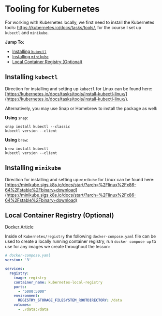 # Tooling for Kubernetes

For working with Kubernetes locally, we first need to install the Kubernetes
tools: https://kubernetes.io/docs/tasks/tools/,
for the course I set up `kubectl` and `minikube`.

**Jump To:**

- [Installing `kubectl`](#installing-kubectl)
- [Installing `minikube`](#installing-minikube)
- [Local Container Registry (Optional)](#local-container-registry-optional)

## Installing `kubectl`

Direction for installing and setting up `kubectl` for Linux can be found here:
[https://kubernetes.io/docs/tasks/tools/install-kubectl-linux/](https://kubernetes.io/docs/tasks/tools/install-kubectl-linux/).

Alternatively, you may use Snap or Homebrew to install the package as well:

**Using** `snap`:

```shell
snap install kubectl --classic
kubectl version --client
```

**Using** `brew`:

```shell
brew install kubectl
kubectl version --client
```

## Installing `minikube`

Direction for installing and setting up `minikube` for Linux can be found here:
[https://minikube.sigs.k8s.io/docs/start/?arch=%2Flinux%2Fx86-64%2Fstable%2Fbinary+download](https://minikube.sigs.k8s.io/docs/start/?arch=%2Flinux%2Fx86-64%2Fstable%2Fbinary+download)

## Local Container Registry (Optional)

[Docker Article](https://www.docker.com/blog/how-to-use-your-own-registry-2/)

Inside of `Kubernetes/registry` the following `docker-compose.yaml` file can be used to create a locally running container registry,
run `docker compose up` to use for any images we create throughout the lesson:

```yaml
# docker-compose.yaml
version: '3'

services:
  registry:
    image: registry
    container_name: kubernetes-local-registry
    ports:
      - "5000:5000"
    environment:
      REGISTRY_STORAGE_FILESYSTEM_ROOTDIRECTORY: /data
    volumes:
      - ./data:/data
```